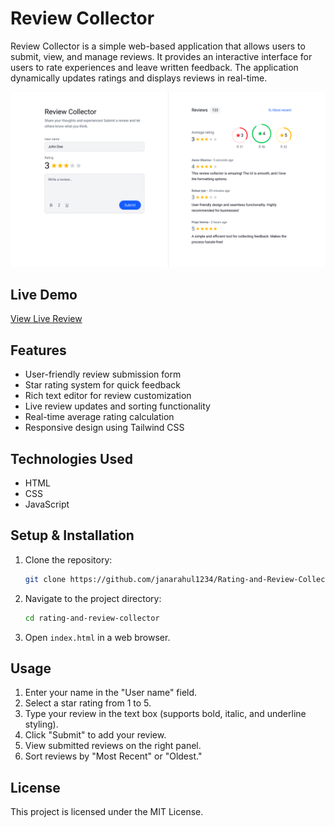 # Review Collector

Review Collector is a simple web-based application that allows users to submit, view, and manage reviews. It provides an interactive interface for users to rate experiences and leave written feedback. The application dynamically updates ratings and displays reviews in real-time.

![Review Collector Thumbnail](thumbnail.png)

## Live Demo

[View Live Review](https://rating-and-review-collector.onrender.com)

## Features

- User-friendly review submission form
- Star rating system for quick feedback
- Rich text editor for review customization
- Live review updates and sorting functionality
- Real-time average rating calculation
- Responsive design using Tailwind CSS

## Technologies Used

- HTML
- CSS
- JavaScript

## Setup & Installation

1. Clone the repository:
   ```sh
   git clone https://github.com/janarahul1234/Rating-and-Review-Collector.git
   ```
2. Navigate to the project directory:
   ```sh
   cd rating-and-review-collector
   ```
3. Open `index.html` in a web browser.

## Usage

1. Enter your name in the "User name" field.
2. Select a star rating from 1 to 5.
3. Type your review in the text box (supports bold, italic, and underline styling).
4. Click "Submit" to add your review.
5. View submitted reviews on the right panel.
6. Sort reviews by "Most Recent" or "Oldest."

## License

This project is licensed under the MIT License.
